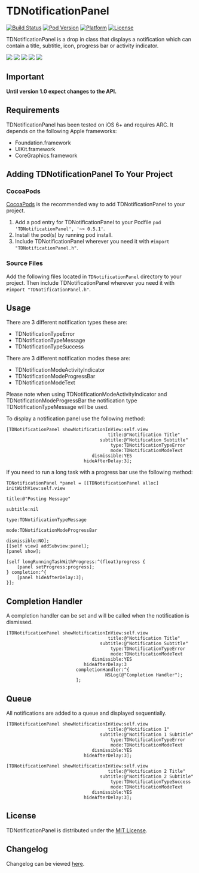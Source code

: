 # TDNotificationPanel
[![Build Status](https://travis-ci.org/tomdiggle/TDNotificationPanel.svg?branch=master)](https://travis-ci.org/tomdiggle/TDNotificationPanel)
[![Pod Version](http://img.shields.io/cocoapods/v/TDNotificationPanel.svg)](http://cocoadocs.org/docsets/TDNotificationPanel)
[![Platform](http://img.shields.io/cocoapods/p/TDNotificationPanel.svg)](http://cocoadocs.org/docsets/TDNotificationPanel)
[![License](http://img.shields.io/cocoapods/l/TDNotificationPanel.svg)](https://github.com/tomdiggle/tdnotificationpanel/blob/master/LICENSE)

TDNotificationPanel is a drop in class that displays a notification which can contain a title, subtitle, icon, progress bar or activity indicator.

[![](http://www.tomdiggle.com/assets/images/tdnotificationpanel-error-thumb.jpg)](http://www.tomdiggle.com/assets/images/tdnotificationpanel-error.jpg)
[![](http://www.tomdiggle.com/assets/images/tdnotificationpanel-success-thumb.jpg)](http://www.tomdiggle.com/assets/images/tdnotificationpanel-success.jpg)
[![](http://www.tomdiggle.com/assets/images/tdnotificationpanel-message-thumb.jpg)](http://www.tomdiggle.com/assets/images/tdnotificationpanel-message.jpg)
[![](http://www.tomdiggle.com/assets/images/tdnotificationpanel-progressbar-thumb.jpg)](http://www.tomdiggle.com/assets/images/tdnotificationpanel-progressbar.jpg)
[![](http://www.tomdiggle.com/assets/images/tdnotificationpanel-activityindicator-thumb.jpg)](http://www.tomdiggle.com/assets/images/tdnotificationpanel-activityindicator.jpg)

## Important
**Until version 1.0 expect changes to the API.**

## Requirements
TDNotificationPanel has been tested on iOS 6+ and requires ARC. It depends on the following Apple frameworks:

- Foundation.framework
- UIKit.framework
- CoreGraphics.framework

## Adding TDNotificationPanel To Your Project

### CocoaPods
[CocoaPods](http://cocoapods.org/) is the recommended way to add TDNotificationPanel to your project.

1. Add a pod entry for TDNotificationPanel to your Podfile `pod 'TDNotificationPanel', '~> 0.5.1'`.
2. Install the pod(s) by running pod install.
3. Include TDNotificationPanel wherever you need it with `#import "TDNotificationPanel.h"`.

### Source Files
Add the following files located in `TDNotificationPanel` directory to your project. Then include TDNotificationPanel wherever you need it with `#import "TDNotificationPanel.h"`.

## Usage
There are 3 different notification types these are:

- TDNotificationTypeError
- TDNotificationTypeMessage
- TDNotificationTypeSuccess

There are 3 different notification modes these are:

- TDNotificationModeActivityIndicator
- TDNotificationModeProgressBar
- TDNotificationModeText

Please note when using TDNotificationModeActivityIndicator and TDNotificationModeProgressBar the notification type TDNotificationTypeMessage will be used.


To display a notification panel use the following method:

```
[TDNotificationPanel showNotificationInView:self.view
                                      title:@"Notification Title"
                                   subtitle:@"Notification Subtitle"
                                       type:TDNotificationTypeError
                                       mode:TDNotificationModeText
                                dismissible:YES
                             hideAfterDelay:3];
```

If you need to run a long task with a progress bar use the following method:

```
TDNotificationPanel *panel = [[TDNotificationPanel alloc] initWithView:self.view
                                                                 title:@"Posting Message"
                                                              subtitle:nil
                                                                  type:TDNotificationTypeMessage
                                                                  mode:TDNotificationModeProgressBar
                                                           dismissible:NO];
[[self view] addSubview:panel];
[panel show];

[self longRunningTaskWithProgress:^(float)progress {
    [panel setProgress:progress];
} completion:^{
	[panel hideAfterDelay:3];
}];

```

## Completion Handler
A completion handler can be set and will be called when the notification is dismissed.

```
[TDNotificationPanel showNotificationInView:self.view
                                      title:@"Notification Title"
                                   subtitle:@"Notification Subtitle"
                                       type:TDNotificationTypeError
                                       mode:TDNotificationModeText
                                dismissible:YES
                             hideAfterDelay:3
                          completionHandler:^{
                                     NSLog(@"Completion Handler");
                          ];
```

## Queue
All notifications are added to a queue and displayed sequentially.

```
[TDNotificationPanel showNotificationInView:self.view
                                      title:@"Notification 1"
                                   subtitle:@"Notification 1 Subtitle"
                                       type:TDNotificationTypeError
                                       mode:TDNotificationModeText
                                dismissible:YES
                             hideAfterDelay:3];
                             
[TDNotificationPanel showNotificationInView:self.view
                                      title:@"Notification 2 Title"
                                   subtitle:@"Notification 2 Subtitle"
                                       type:TDNotificationTypeSuccess
                                       mode:TDNotificationModeText
                                dismissible:YES
                             hideAfterDelay:3];
```

## License

TDNotificationPanel is distributed under the [MIT License](https://github.com/tomdiggle/tdnotificationpanel/blob/master/LICENSE).

## Changelog
Changelog can be viewed [here](https://github.com/tomdiggle/tdnotificationpanel/blob/master/Changelog.markdown).
